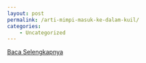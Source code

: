 ```yaml
---
layout: post
permalink: /arti-mimpi-masuk-ke-dalam-kuil/
categories:
    - Uncategorized
---
```


[Baca Selengkapnya](/03)